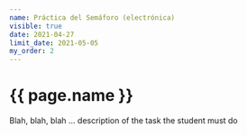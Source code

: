 ```yaml
---
name: Práctica del Semáforo (electrónica)
visible: true
date: 2021-04-27
limit_date: 2021-05-05
my_order: 2
---
```

# {{ page.name }}

Blah, blah, blah ... description of the task the student must do